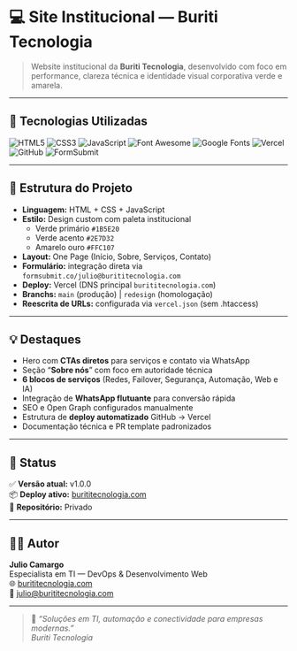 # 💻 Site Institucional — Buriti Tecnologia

> Website institucional da **Buriti Tecnologia**, desenvolvido com foco em performance, clareza técnica e identidade visual corporativa verde e amarela.

---

## 🧰 Tecnologias Utilizadas

![HTML5](https://img.shields.io/badge/HTML5-E34F26?style=for-the-badge&logo=html5&logoColor=white)
![CSS3](https://img.shields.io/badge/CSS3-1572B6?style=for-the-badge&logo=css3&logoColor=white)
![JavaScript](https://img.shields.io/badge/JavaScript-F7DF1E?style=for-the-badge&logo=javascript&logoColor=black)
![Font Awesome](https://img.shields.io/badge/Font%20Awesome-528DD7?style=for-the-badge&logo=fontawesome&logoColor=white)
![Google Fonts](https://img.shields.io/badge/Google%20Fonts-4285F4?style=for-the-badge&logo=google&logoColor=white)
![Vercel](https://img.shields.io/badge/Vercel-000000?style=for-the-badge&logo=vercel&logoColor=white)
![GitHub](https://img.shields.io/badge/GitHub-181717?style=for-the-badge&logo=github&logoColor=white)
![FormSubmit](https://img.shields.io/badge/FormSubmit-0A66C2?style=for-the-badge&logoColor=white)

---

## 🧩 Estrutura do Projeto

- **Linguagem:** HTML + CSS + JavaScript  
- **Estilo:** Design custom com paleta institucional  
  - Verde primário `#1B5E20`  
  - Verde acento `#2E7D32`  
  - Amarelo ouro `#FFC107`  
- **Layout:** One Page (Início, Sobre, Serviços, Contato)  
- **Formulário:** integração direta via `formsubmit.co/julio@burititecnologia.com`  
- **Deploy:** Vercel (DNS principal `burititecnologia.com`)  
- **Branchs:** `main` (produção) | `redesign` (homologação)  
- **Reescrita de URLs:** configurada via `vercel.json` (sem .htaccess)

---

## 💡 Destaques

- Hero com **CTAs diretos** para serviços e contato via WhatsApp  
- Seção “**Sobre nós**” com foco em autoridade técnica  
- **6 blocos de serviços** (Redes, Failover, Segurança, Automação, Web e IA)  
- Integração de **WhatsApp flutuante** para conversão rápida  
- SEO e Open Graph configurados manualmente  
- Estrutura de **deploy automatizado** GitHub → Vercel  
- Documentação técnica e PR template padronizados  

---

## 🏁 Status

✅ **Versão atual:** v1.0.0  
📦 **Deploy ativo:** [burititecnologia.com](https://burititecnologia.com)  
🧠 **Repositório:** Privado

---

## 👨‍💻 Autor

**Julio Camargo**  
Especialista em TI — DevOps & Desenvolvimento Web  
🌐 [burititecnologia.com](https://burititecnologia.com)  
📧 julio@burititecnologia.com  

---

> 💬 *“Soluções em TI, automação e conectividade para empresas modernas.”*  
> _Buriti Tecnologia_
